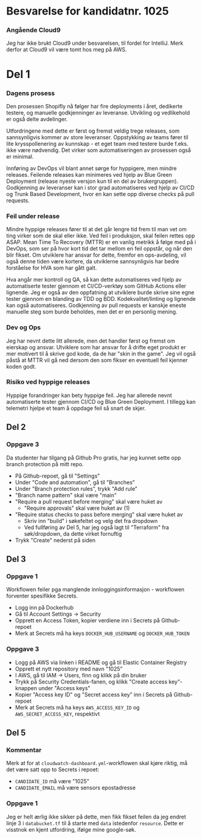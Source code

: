 # Besvarelse for kandidatnr. 1025

### Angående Cloud9
Jeg har ikke brukt Cloud9 under besvarelsen, til fordel for IntelliJ. Merk derfor at Cloud9 vil være tomt hos meg på
AWS.

# Del 1

### Dagens prosess
Den prosessen Shopifly nå følger har fire deployments i året, dedikerte testere, og manuelle godkjenninger av leveranse.
Utvikling og vedlikehold er også delte avdelinger.

Utfordringene med dette er først og fremst veldig trege releases, som sannsynligvis kommer av store leveranser.
Oppstykking av teams fører til lite krysspollenering av kunnskap - et eget team med testere burde f.eks. ikke være
nødvendig. Det virker som automatiseringen av prosessen også er minimal.

Innføring av DevOps vil blant annet sørge for hyppigere, men mindre releases. Feilende releases kan minimeres ved  hjelp
av Blue Green Deployment (release nyeste versjon kun til en del av brukergruppen). Godkjenning av leveranser kan i stor
grad automatiseres ved hjelp av CI/CD og Trunk Based Development, hvor en kan sette opp diverse checks på pull requests.

### Feil under release
Mindre hyppige releases fører til at det går lengre tid frem til man vet om ting virker som de skal eller ikke. Ved feil
i produksjon, skal feilen rettes opp ASAP. Mean Time To Recovery (MTTR) er en vanlig metrikk å følge med på i DevOps,
som ser på hvor kort tid det tar mellom en feil oppstår, og når den blir fikset. Om utviklere har ansvar for dette,
fremfor en ops-avdeling, vil også denne tiden være kortere, da utviklerne sannsynligvis har bedre forståelse for HVA som
har gått galt.

Hva angår mer kontroll og QA, så kan dette automatiseres ved hjelp av automatiserte tester gjennom et CI/CD-verktøy som
GitHub Actions eller lignende. Jeg er også av den oppfatning at utviklere burde skrive sine egne tester gjennom en
blanding av TDD og BDD. Kodekvalitet/linting og lignende kan også automatiseres. Godkjenning av pull requests er kanskje
eneste manuelle steg som burde beholdes, men det er en personlig mening.

### Dev og Ops
Jeg har nevnt dette litt allerede, men det handler først og fremst om eierskap og ansvar. Utviklere som har ansvar for å
drifte eget produkt er mer motivert til å skrive god kode, da de har "skin in the game". Jeg vil også påstå at MTTR vil
gå ned dersom den som fikser en eventuell feil kjenner koden godt.

### Risiko ved hyppige releases
Hyppige forandringer kan bety hyppige feil. Jeg har allerede nevnt automatiserte tester gjennom CI/CD og Blue Green
Deployment. I tillegg kan telemetri hjelpe et team å oppdage feil så snart de skjer.

## Del 2

### Oppgave 3
Da studenter har tilgang på Github Pro gratis, har jeg kunnet sette opp branch protection på mitt repo.
* På Github-repoet, gå til "Settings"
* Under "Code and automation", gå til "Branches"
* Under "Branch protection rules", trykk "Add rule"
* "Branch name pattern" skal være "main"
* "Require a pull request before merging" skal være huket av
  * "Require approvals" skal være huket av (1)
* "Require status checks to pass before merging" skal være huket av
  * Skriv inn "build" i søkefeltet og velg det fra dropdown
  * Ved fullføring av Del 5, har jeg også lagt til "Terraform" fra søk/dropdown, da dette virket fornuftig
* Trykk "Create" nederst på siden

## Del 3

### Oppgave 1
Workflowen feiler pga manglende innloggingsinformasjon - workflowen forventer spesifikke Secrets.
* Logg inn på Dockerhub
* Gå til Account Settings -> Security
* Opprett en Access Token, kopier verdiene inn i Secrets på Github-repoet
* Merk at Secrets må ha keys `DOCKER_HUB_USERNAME` og `DOCKER_HUB_TOKEN`

### Oppgave 3
* Logg på AWS via linken i README og gå til Elastic Container Registry
* Opprett et nytt repository med navn "1025"
* I AWS, gå til IAM -> Users, finn og klikk på din bruker
* Trykk på Security Credentials-fanen, og klikk "Create access key"-knappen under "Access keys"
* Kopier "Access key ID" og "Secret access key" inn i Secrets på Github-repoet
* Merk at Secrets må ha keys `AWS_ACCESS_KEY_ID` og `AWS_SECRET_ACCESS_KEY`, respektivt

## Del 5

### Kommentar
Merk at for at `cloudwatch-dashboard.yml`-workflowen skal kjøre riktig, må det være satt opp to Secrets i repoet:
* `CANDIDATE_ID` må være "1025"
* `CANDIDATE_EMAIL` må være sensors epostadresse

### Oppgave 1
Jeg er helt ærlig ikke sikker på dette, men fikk fikset feilen da jeg endret linje 3 i `databucket.tf` til å starte med
`data` istedenfor `resource`. Dette er visstnok en kjent utfordring, ifølge mine google-søk.
